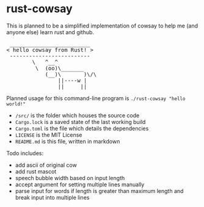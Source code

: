 # rust-cowsay
This is planned to be a simplified implementation of cowsay to help me (and anyone else) learn rust and github.
<pre>
 _________________________
< hello cowsay from Rust! >
 -------------------------
        \   ^__^
         \  (oo)\_______
            (__)\       )\/\
                ||----w |
                ||     ||
</pre>


Planned usage for this command-line program is ` ./rust-cowsay "hello world!" `

* `/src/` is the folder which houses the source code
* `Cargo.lock` is a saved state of the last working build
* `Cargo.toml` is the file which details the dependencies
* `LICENSE` is the MIT License
* `README.md` is this file, written in markdown 

Todo includes:
* add ascii of original cow
* add rust mascot
* speech bubble width based on input length
* accept argument for setting multiple lines manually
* parse input for words if length is greater than maximum length and break input into multiple lines
